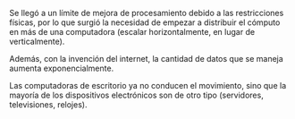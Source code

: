 Se llegó a un límite de mejora de procesamiento debido a las restricciones físicas, por lo que surgió la necesidad de empezar a distribuir el cómputo en más de una computadora (escalar horizontalmente, en lugar de verticalmente).

Además, con la invención del internet, la cantidad de datos que se maneja aumenta exponencialmente.

Las computadoras de escritorio ya no conducen el movimiento, sino que la mayoría de los dispositivos electrónicos son de otro tipo (servidores, televisiones, relojes).
